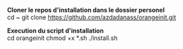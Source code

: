 **Cloner le repos d'installation dans le dossier personel**
<br>
cd ~
git clone https://github.com/azdadanass/orangeinit.git

**Execution du script d'installation**
<br>
cd orangeinit
chmod +x *.sh
./install.sh